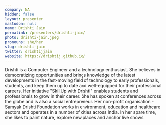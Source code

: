 ```yaml
---
company: NA
hidden: false
layout: presenter
mastodon: null
name: Drishti Jain
permalink: /presenters/drishti-jain/
photo: drishti-jain.jpeg
pronouns: she/her
slug: drishti-jain
twitter: drishtijjain
website: https://drishtij.github.io/
---
```


Drishti is a Computer Engineer and a technology enthusiast. She believes in democratizing opportunities and brings knowledge of the latest developments in the fast-moving field of technology to early professionals, students, and keep them up to date and well-equipped for their professional careers. Her initiative "SkillUp with Drishti" enables students and professionals to grow in their career.
She has spoken at conferences across the globe and is also a social entrepreneur. Her non-profit organisation - Samyak Drishti Foundation works in environment, education and healthcare sectors and operates in a number of cities across India.
In her spare time, she likes to paint nature, explore new places and anchor live shows
